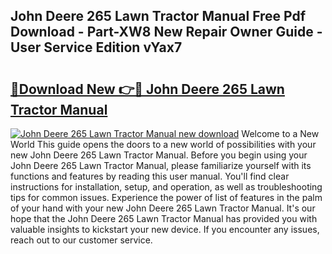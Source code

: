 ## John Deere 265 Lawn Tractor Manual Free Pdf Download - Part-XW8 New Repair Owner Guide - User Service Edition vYax7

# <h2><a href="http://bc88170.oget.top/?id=John+Deere+265+Lawn+Tractor+Manual">🔗Download New 👉🔴 John Deere 265 Lawn Tractor Manual</a></h2>

[![John Deere 265 Lawn Tractor Manual new download](https://i.imgur.com/5g1atiW.png)](http://bc88170.oget.top/?id=John+Deere+265+Lawn+Tractor+Manual)
Welcome to a New World This guide opens the doors to a new world of possibilities with your new John Deere 265 Lawn Tractor Manual. Before you begin using your John Deere 265 Lawn Tractor Manual, please familiarize yourself with its functions and features by reading this user manual. You'll find clear instructions for installation, setup, and operation, as well as troubleshooting tips for common issues. Experience the power of list of features in the palm of your hand with your new John Deere 265 Lawn Tractor Manual. It's our hope that the John Deere 265 Lawn Tractor Manual has provided you with valuable insights to kickstart your new device. If you encounter any issues, reach out to our customer service.
